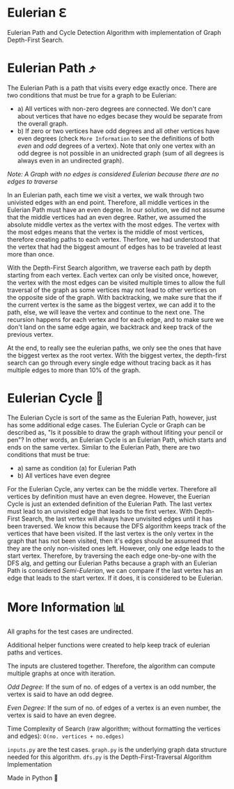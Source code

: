 # Eulerian ℇ

Eulerian Path and Cycle Detection Algorithm with implementation of Graph Depth-First Search.

# Eulerian Path ⤴️
The Eulerian Path is a path that visits every edge exactly once. There are two conditions that must be true for a graph to be Eulerian:
  - a) All vertices with non-zero degrees are connected. We don't care about vertices that have no edges becase they would be separate from the overall graph.
 -  b) If zero or two vertices have odd degrees and all other vertices have even degrees (check `More Information` to see the definitions of both *even* and *odd* degrees of a vertex). Note that only one vertex with an odd degree is not possible in an unidrected graph (sum of all degrees is always even in an undirected graph).
 
*Note: A Graph with no edges is considered Eulerian because there are no edges to traverse*

In an Eulerian path, each time we visit a vertex, we walk through two univisted edges with an end point. Therefore, all middle vertices in the Eulerian Path must have an even degree. In our solution, we did not assume that the middle vertices had an even degree. Rather, we assumed the absolute middle vertex as the vertex with the most edges. The vertex with the most edges means that the vertex is the middle of most vertices, therefore creating paths to each vertex. Therfore, we had understood that the vertex that had the biggest amount of edges has to be traveled at least more than once. 

With the Depth-First Search algorithm, we traverse each path by depth starting from each vertex. Each vertex can only be visited once, however, the vertex with the most edges can be visited multiple times to allow the full traversal of the graph as some vertices may not lead to other vertices on the opposite side of the graph. With backtracking, we make sure that the if the current vertex is the same as the biggest vertex, we can add it to the path, else, we will leave the vertex and continue to the next one. The recursion happens for each vertex and for each edge, and to make sure we don't land on the same edge again, we backtrack and keep track of the previous vertex. 

At the end, to really see the eulerian paths, we only see the ones that have the biggest vertex as the root vertex. With the biggest vertex, the depth-first search can go through every single edge without tracing back as it has multiple edges to more than 10% of the graph. 

# Eulerian Cycle 🔄

The Eulerian Cycle is sort of the same as the Eulerian Path, however, just has some additional edge cases. The Eulerian Cycle or Graph can be described as, "Is it possible to draw the graph without lifiting your pencil or pen"? In other words, an Eulerian Cycle is an Eulerian Path, which starts and ends on the same vertex. Similar to the Eulerian Path, there are two conditions that must be true:
 - a) same as condition (a) for Eulerian Path 
 - b) All vertices have even degree

For the Eulerian Cycle, any vertex can be the middle vertex. Therefore all vertices by definition must have an even degree. However, the Euerian Cycle is just an extended definition of the Eulerian Path. The last vertex must lead to an unvisited edge that leads to the first vertex. With Depth-First Search, the last vertex will always have unvisited edges until it has been traversed. We know this because the DFS algorithm keeps track of the vertices that have been visited. If the last vertex is the only vertex in the graph that has not been visited, then it's edges should be assumed that they are the only non-visited ones left. However, only one edge leads to the start vertex. Therefore, by traversing the each edge one-by-one with the DFS alg, and getting our Eulerian Paths because a graph with an Eulerian Path is considered *Semi-Eulerian*, we can compare if the last vertex has an edge that leads to the start vertex. If it does, it is considered to be Eulerian.


# More Information 📊

All graphs for the test cases are undirected.

Additional helper functions were created to help keep track of eulerian paths and vertices. 

The inputs are clustered together. Therefore, the algorithm can compute multiple graphs at once with iteration.

*Odd Degree*: If the sum of no. of edges of a vertex is an odd number, the vertex is said to have an odd degree.

*Even Degree*: If the sum of no. of edges of a vertex is an even number, the vertex is said to have an even degree.

Time Complexity of Search (raw algorithm; without formatting the vertices and edges): `O(no. vertices + no.edges)`

`inputs.py` are the test cases.
`graph.py` is the underlying graph data structure needed for this algorithm.
`dfs.py` is the Depth-First-Traversal Algorithm Implementation

Made in Python 🐍

